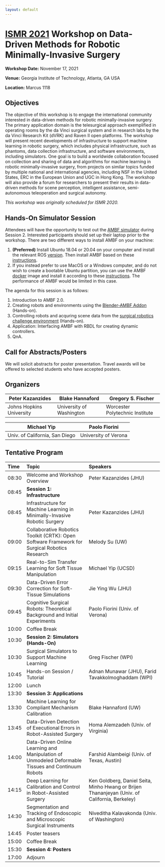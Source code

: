 ```yaml
---
layout: default
---
```


# [ISMR 2021](http://www.ismr.gatech.edu/) Workshop on Data-Driven Methods for Robotic Minimally-Invasive Surgery

**Workshop Date:**  November 17, 2021

**Venue:** Georgia Institute of Technology, Atlanta, GA USA

**Location:** Marcus 1118

## Objectives

The objective of this workshop is to engage the international community interested in data-driven methods for robotic minimally-invasive surgery. The primary application domain is the telesurgical approach exemplified in operating rooms by the da Vinci surgical system and in research labs by the da Vinci Research Kit (dVRK) and Raven II open platforms. The workshop will present recent developments of infrastructure to support machine learning in robotic surgery, which includes physical infrastructure, such as phantoms, data collection infrastructure, and software environments, including simulators. One goal is to build a worldwide collaboration focused on collection and sharing of data and algorithms for machine learning in robotic minimally-invasive surgery, from projects on similar topics funded by multiple national and international agencies, including NSF in the United States, ERC in the European Union and UGC in Hong Kong. The workshop will also provide a forum for researchers to present their results in data-driven methods for scene perception, intelligent assistance, semi-autonomous teleoperation and surgical autonomy.

*This workshop was originally scheduled for ISMR 2020.*

## Hands-On Simulator Session

Attendees will have the opportunity to test out the [AMBF simulator](https://github.com/WPI-AIM/ambf) during Session 2.
Interested participants should set up their laptop prior to the workshop. There are two different ways to install AMBF on your machine:

  1. **(Preferred)** Install Ubuntu 18.04 or 20.04 on your computer and install the relevant ROS [version](http://wiki.ros.org/ROS/Installation). Then install AMBF based on these [instructions](https://github.com/WPI-AIM/ambf/blob/ambf-2.0/README.md).
  2. If you instead prefer to use MacOS or a Windows computer, and do not wish to create a bootable Ubuntu partition, you can use the AMBF [docker](https://github.com/collaborative-robotics/docker-ambf) image and install it according to these [instructions](https://github.com/collaborative-robotics/docker-ambf). The performance of AMBF would be limited in this case.

The agenda for this session is as follows:

  1. Introduction to AMBF 2.0.
  2. Creating robots and environments using the [Blender-AMBF Addon](https://github.com/WPI-AIM/ambf_addon) (Hands-on).
  3. Controlling robots and acquring scene data from the [surgical robotics challenge environment](https://github.com/collaborative-robotics/surgical_robotics_challenge) (Hands-on).
  4. Application: Interfacing AMBF with RBDL for creating dynamic controllers.
  5. QnA.

## Call for Abstracts/Posters

We will solicit abstracts for poster presentation.
Travel awards will be offered to selected students who have accepted posters.

## Organizers

|Peter Kazanzides          | Blake Hannaford           | Gregory S. Fischer              |
|--------------------------|---------------------------|---------------------------------|
|Johns Hopkins University  | University of Washington  | Worcester Polytechnic Institute |

|Michael Yip                    | Paolo Fiorini         |
|-------------------------------|-----------------------|
|Univ. of California, San Diego | University of Verona  |

## Tentative Program

| Time  | Topic        | Speakers |
|:------|:-------------|:---------|
| 08:30 | Welcome and Workshop Overview | Peter Kazanzides (JHU) |
| 08:45 | **Session 1: Infrastructure** | |
| 08:45 | Infrastructure for Machine Learning in Minimally-Invasive Robotic Surgery | Peter Kazanzides (JHU) |
| 09:00 | Collaborative Robotics Toolkit (CRTK): Open Software Framework for Surgical Robotics Research | Melody Su (UW) |
| 09:15 | Real-to-Sim Transfer Learning for Soft Tissue Manipulation | Michael Yip (UCSD) |
| 09:30 | Data-Driven Error Correction for Soft-Tissue Simulations | Jie Ying Wu (JHU) |
| 09:45 | Cognitive Surgical Robots: Theoretical Background and Initial Experiments | Paolo Fiorini (Univ. of Verona) |
| 10:00 | Coffee Break | | |
| 10:30 | **Session 2: Simulators (Hands-On)** | |
| 10:30 | Surgical Simulators to Support Machine Learning| Greg Fischer (WPI) |
| 10:45 | Hands-on Session / Tutorial | Adnan Munawar (JHU), Farid Tavakkolmoghaddam (WPI) |
| 12:00 | Lunch | | |
| 13:30 | **Session 3: Applications** | |
| 13:30 | Machine Learning for Compliant Mechanism Calibration | Blake Hannaford (UW) |
| 13:45 | Data-Driven Detection of Executional Errors in Robot-Assisted Surgery | Homa Alemzadeh (Univ. of Virginia) |
| 14:00 | Data-Driven Online Learning and Manipulation of Unmodeled Deformable Tissues and Continuum Robots | Farshid Alambeigi (Univ. of Texas, Austin) |
| 14:15 | Deep Learning for Calibration and Control in Robot-Assisted Surgery | Ken Goldberg, Daniel Seita, Minho Hwang or Brijen Thananjeyan (Univ. of California, Berkeley) |
| 14:30 | Segmentation and Tracking of Endoscopic and Microscopic Surgical Instruments | Niveditha Kalavakonda (Univ. of Washington) |
| 14:45 | Poster teasers ||
| 15:00 | Coffee Break | |
| 15:30 | **Session 4: Posters** | |
| 17:00 | Adjourn | | |
